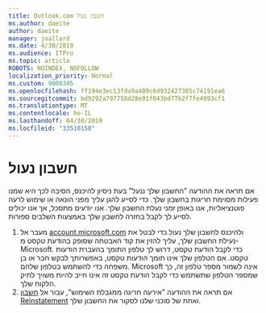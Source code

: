 ```yaml
---
title: Outlook.com חשבון נעול
ms.author: daeite
author: daeite
manager: joallard
ms.date: 4/30/2019
ms.audience: ITPro
ms.topic: article
ROBOTS: NOINDEX, NOFOLLOW
localization_priority: Normal
ms.custom: 9000345
ms.openlocfilehash: ff194e3ec13fda9a409c6d932427385c74191ea6
ms.sourcegitcommit: bd9292a797758d28e91f043bd77b2f7fe4993cf1
ms.translationtype: MT
ms.contentlocale: he-IL
ms.lasthandoff: 04/30/2019
ms.locfileid: "33510158"
---
```

# <a name="account-locked"></a>חשבון נעול

אם תראה את ההודעה "החשבון שלך ננעל" בעת ניסיון להיכנס, הסיבה לכך היא שמנו פעילות מסוימת חריגות בחשבון שלך. כדי לסייע להגן עליך מפני הונאה או שימוש לרעה פוטנציאליות, אנו באופן זמני נעלת החשבון שלך. אנו יודעים מתסכל, אך אנו יכולים לסייע לך לקבל בחזרה לחשבון שלך באמצעות השלבים ספורות.

1. מעבר אל [account.microsoft.com](https://go.microsoft.com/fwlink/?linkid=2090484) ולהיכנס לחשבון שלך נעול.כדי לבטל את נעילת החשבון שלך, עליך להזין את קוד האבטחה שסופק בהודעת טקסט מ- Microsoft. כדי לקבל הודעת טקסט, דרוש לך טלפון התומך בהעברת הודעות טקסט. אם הטלפון שלך אינו תומך הודעות טקסט, באפשרותך לבקש חבר או בן משפחה כדי להשתמש בטלפון שלהם. Microsoft אינה לשמור מספר טלפון זה, כך שמספר הטלפון שתשתמש כדי לקבל הודעת טקסט זה אינו חייב להיות משויך לתיק הלקוח שלך.
2. אם תראה את ההודעה "אירעה חריגה ממגבלת השימוש", עבור אל [חשבון Reinstatement](https://go.microsoft.com/fwlink/?linkid=2090483) ואחת של סוכני שלנו לסקור את החשבון שלך.